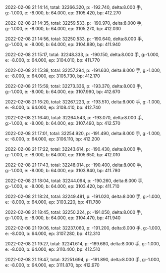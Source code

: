 2022-02-08 21:14:14, total: 32266.320, p: -192.740, delta:8.000 手, g:-1.000, e: -8.000, b: 64.000, ep: 3105.420, bp: 412.270

2022-02-08 21:14:35, total: 32259.533, p: -190.970, delta:8.000 手, g:-1.000, e: -8.000, b: 64.000, ep: 3105.270, bp: 412.030

2022-02-08 21:14:56, total: 32250.533, p: -190.640, delta:8.000 手, g:-1.000, e: -8.000, b: 64.000, ep: 3104.880, bp: 411.940

2022-02-08 21:15:17, total: 32248.333, p: -190.150, delta:8.000 手, g:-1.000, e: -8.000, b: 64.000, ep: 3104.010, bp: 411.770

2022-02-08 21:15:38, total: 32257.294, p: -191.630, delta:8.000 手, g:-1.000, e: -8.000, b: 64.000, ep: 3105.730, bp: 412.170

2022-02-08 21:15:59, total: 32273.336, p: -193.370, delta:8.000 手, g:-1.000, e: -8.000, b: 64.000, ep: 3107.990, bp: 412.670

2022-02-08 21:16:20, total: 32267.223, p: -193.510, delta:8.000 手, g:-1.000, e: -8.000, b: 64.000, ep: 3108.410, bp: 412.740

2022-02-08 21:16:40, total: 32264.543, p: -193.070, delta:8.000 手, g:-1.000, e: -8.000, b: 64.000, ep: 3107.490, bp: 412.570

2022-02-08 21:17:01, total: 32254.920, p: -191.490, delta:8.000 手, g:-1.000, e: -8.000, b: 64.000, ep: 3106.110, bp: 412.200

2022-02-08 21:17:22, total: 32243.614, p: -190.430, delta:8.000 手, g:-1.000, e: -8.000, b: 64.000, ep: 3105.650, bp: 412.010

2022-02-08 21:17:43, total: 32248.014, p: -190.400, delta:8.000 手, g:-1.000, e: -8.000, b: 64.000, ep: 3103.840, bp: 411.780

2022-02-08 21:18:04, total: 32244.094, p: -190.260, delta:8.000 手, g:-1.000, e: -8.000, b: 64.000, ep: 3103.420, bp: 411.710

2022-02-08 21:18:24, total: 32249.481, p: -191.020, delta:8.000 手, g:-1.000, e: -8.000, b: 64.000, ep: 3103.220, bp: 411.780

2022-02-08 21:18:45, total: 32250.224, p: -191.050, delta:8.000 手, g:-1.000, e: -8.000, b: 64.000, ep: 3104.470, bp: 411.940

2022-02-08 21:19:06, total: 32237.060, p: -191.200, delta:8.000 手, g:-1.000, e: -8.000, b: 64.000, ep: 3107.280, bp: 412.310

2022-02-08 21:19:27, total: 32241.614, p: -189.680, delta:8.000 手, g:-1.000, e: -8.000, b: 64.000, ep: 3110.400, bp: 412.510

2022-02-08 21:19:47, total: 32251.694, p: -191.890, delta:8.000 手, g:-1.000, e: -8.000, b: 64.000, ep: 3111.870, bp: 412.970